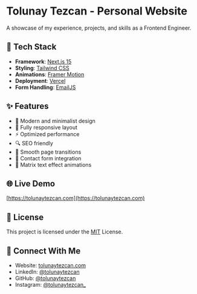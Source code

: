 # Tolunay Tezcan - Personal Website

A showcase of my experience, projects, and skills as a Frontend Engineer.

## 🚀 Tech Stack

- **Framework**: [Next.js 15](https://nextjs.org/)
- **Styling**: [Tailwind CSS](https://tailwindcss.com/)
- **Animations**: [Framer Motion](https://www.framer.com/motion/)
- **Deployment**: [Vercel](https://vercel.com)
- **Form Handling**: [EmailJS](https://www.emailjs.com/)

## ✨ Features

- 🎨 Modern and minimalist design
- 📱 Fully responsive layout
- ⚡ Optimized performance
- 🔍 SEO friendly
- 💫 Smooth page transitions
- 📧 Contact form integration
- 🌙 Matrix text effect animations

## 🌐 Live Demo

[https://tolunaytezcan.com](https://tolunaytezcan.com)

## 📝 License

This project is licensed under the [MIT](LICENSE) License.

## 👤 Connect With Me

- Website: [tolunaytezcan.com](https://tolunaytezcan.com)
- LinkedIn: [@tolunaytezcan](https://linkedin.com/in/tolunaytezcan)
- GitHub: [@tolunaytezcan](https://github.com/tolunaytezcan)
- Instagram: [@tolunaytezcan_](https://instagram.com/tolunaytezcan_)

